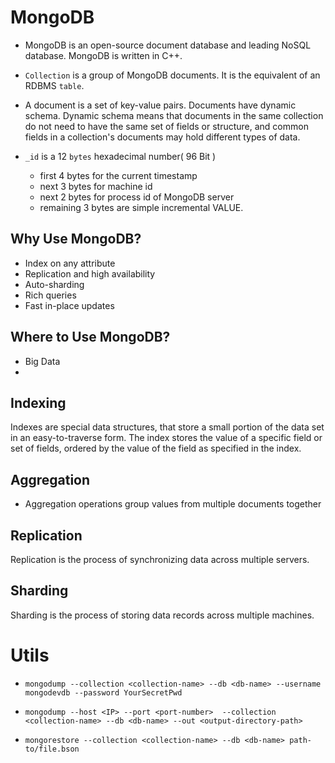 # MongoDB
+ MongoDB is an open-source document database and leading NoSQL database. MongoDB is written in C++.

+ `Collection` is a group of MongoDB documents. It is the equivalent of an RDBMS `table`.

+ A document is a set of key-value pairs. Documents have dynamic schema. Dynamic schema means that documents in the same collection do not need to have the same set of fields or structure, and common fields in a collection's documents may hold different types of data.

+ `_id` is a 12 `bytes` hexadecimal number( 96 Bit )
  - first 4 bytes for the current timestamp
  - next 3 bytes for machine id
  - next 2 bytes for process id of MongoDB server
  - remaining 3 bytes are simple incremental VALUE.

## Why Use MongoDB?
+ Index on any attribute
+ Replication and high availability
+ Auto-sharding
+ Rich queries
+ Fast in-place updates

## Where to Use MongoDB?
+ Big Data
+

## Indexing
Indexes are special data structures, that store a small portion of the data set in an easy-to-traverse form. The index stores the value of a specific field or set of fields, ordered by the value of the field as specified in the index.

## Aggregation
+ Aggregation operations group values from multiple documents together


## Replication
Replication is the process of synchronizing data across multiple servers.

## Sharding
Sharding is the process of storing data records across multiple machines.

# Utils
+ `mongodump --collection <collection-name> --db <db-name> --username mongodevdb --password YourSecretPwd`


+ `mongodump --host <IP> --port <port-number>  --collection <collection-name> --db <db-name> --out <output-directory-path>`


+ `mongorestore --collection <collection-name> --db <db-name> path-to/file.bson`
